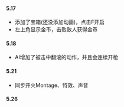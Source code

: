 #### 5.17
- 添加了宝箱(还没添加动画)，点击F开启
- 左上角显示金币，击败敌人获得金币

#### 5.18
- AI增加了被击中翻滚的动作，并且会连续开枪

#### 5.21
- 同步开火Montage、特效、声音

#### 5.26
